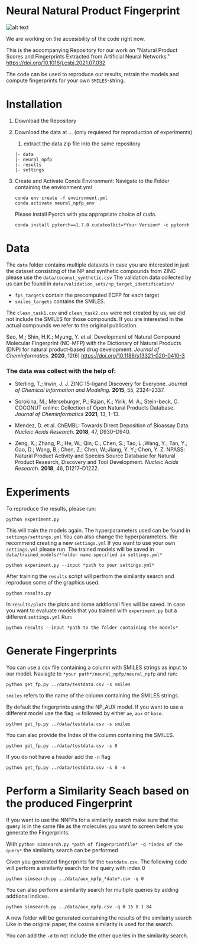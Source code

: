 # Neural Natural Product Fingerprint

![alt text](https://www.weinland24.de/wp-content/uploads/2020/01/comingsoon.jpg)

We are working on the accesibility of the code right now.


This is the accompanying Repository for our work on "Natural Product Scores and Fingerprints Extracted from Artificial Neural Networks." https://doi.org/10.1016/j.csbj.2021.07.032

The code can be used to reproduce our results, retrain the models and compute fingerprints for your own `SMILES`-string.

# Installation

1. Download the Repository
1. Download the data at ... (only requiered for reproduction of experiments) 
   1. extract the data.zip file into the same repository
     ```
    |- data
    |- neural_npfp
    |- results
    |- settings
    ```

1. Create and Activate Conda Environment:
    Navigate to the Folder containing the environment.yml
    ```
    conda env create -f environment.yml
    conda activate neural_npfp_env
    ```   
    Please install Pyorch with you appropriate choice of cuda.
    ```
    conda install pytorch==1.7.0 cudatoolkit=*Your Version* -c pytorch
    ```
# Data    

The `data` folder contains multiple datasets in case you are interested in just the dataset consisting of the NP and synthetic compounds from ZINC please use the `data/coconut_synthetic.csv` 
The validation data collected by us can be found in `data/validation_sets/np_target_identification/`
* `fps_targets` contain the precomputed ECFP for each target
* `smiles_targets` contains the SMILES.

The `clean_task1.csv` and `clean_task2.csv` were not created by us, we did not include the SMILES for those compounds. If you are interested in the actual compounds we refer to the original publication.

Seo, M.; Shin, H.K.; Myung, Y. et al. Development of Natural Compound Molecular Fingerprint (NC-MFP) with the Dictionary of Natural Products (DNP) for natural product-based drug development. _Journal of Cheminformatics_. **2020**, 12(6) https://doi.org/10.1186/s13321-020-0410-3


### The data was collect with the help of:

* Sterling, T.; Irwin, J. J. ZINC 15–ligand Discovery for Everyone. _Journal of Chemical Information and Modeling._ **2015**, 55, 2324–2337.

* Sorokina, M.; Merseburger, P.; Rajan, K.; Yirik, M. A.; Stein-beck, C. COCONUT online: Collection of Open Natural Products Database. _Journal of Cheminformatics_ **2021**, 13, 1–13.

* Mendez,  D.  et  al.  ChEMBL:  Towards  Direct  Deposition  of Bioassay Data. _Nucleic Acids Research_. **2018**, 47, D930–D940.

* Zeng,  X.;  Zhang,  P.;  He,  W.;  Qin,  C.;  Chen,  S.;  Tao,  L.;Wang, Y.;  Tan, Y.;  Gao, D.;  Wang, B.;  Chen, Z.;  Chen, W.;Jiang, Y. Y.; Chen, Y. Z. NPASS: Natural Product Activity and Species Source Database for Natural Product Research, Discovery and Tool Development. _Nucleic Acids Research_. **2018**, 46, D1217–D1222.

# Experiments

To reproduce the results, please run:

```
python experiment.py
```
This will train the models again. The hyperparameters used can be found in `settings/settings.yml`
You can also change the hyperparameters. We recommend creating a new `settings.yml`
If you want to use your own `settings.yml` please run.
The trained models will be saved in `data/trained_models/*folder name specified in settings.yml*`

```
python experiment.py --input *path to your settings.yml*
```
After training the `results` script will perfrom the similarity search and reproduce some of the graphics used.
```
python results.py
```
In `results/plots` the plots and some addtionall files will be saved.
In case you want to evaluate models that you trained with `experiment.py` but a different `settings.yml`
Run:
```
python results --input *path to the folder containing the models*
```
    
# Generate Fingerprints
You can use a csv file containing a column with SMILES strings as input to our model.
Naviagte to `*your path*/neural_npfp/neural_npfp` and run:

```
python get_fp.py ../data/testdata.csv -s smiles
```
`smiles` refers to the name of the column containing the SMILES strings.

By default the fingerprints using the NP_AUX model. If you want to use a different model use the flag `-m` followed by either `ae`, `aux` or `base`.

```
python get_fp.py ../data/testdata.csv -s smiles
```

You can also provide the Index of the column containing the SMILES. 
```
python get_fp.py ../data/testdata.csv -s 0
```
If you do not have a header add the `-n` flag

```
python get_fp.py ../data/testdata.csv -s 0 -n
```
# Perform a Similarity Seach based on the produced Fingerprint
If you want to use the NNFPs for a similarity search make sure that the query is in the same file as the molecules you want to screen before you generate the Fingerprints.

With `python simsearch.py *path of fingerprintfile* -q *index of the query*` the similairty search can be performed

Given you generated fingerprints for the `testdata.csv`. The following code will perform a similarity search for the query with index 0 

```
python simsearch.py ../data/aux_npfp_*date*.csv -q 0
```
You can also perform a similarity search for multiple queries by adding addtional indices.

```
python simsearch.py ../data/aux_npfp.csv -q 0 15 8 1 84
```
A new folder will be generated containing the results of the similairty search
Like in the original paper, the cosine similarity is used for the search.

You can add the `-d` to not include the other queries in the similarity search.


